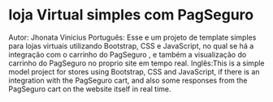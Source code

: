 # loja Virtual simples com PagSeguro 
Autor: Jhonata Vinicius 
Português: Esse e um projeto de template simples para lojas virtuais utilizando Bootstrap, CSS e JavaScript, no qual se há a integração com o carrinho do PagSeguro , e também a visualização do carrinho do PagSeguro no proprio site em tempo real.
Inglês:This is a simple model project for stores using Bootstrap, CSS and JavaScript, if there is an integration with the PagSeguro cart, and also some responses from the PagSeguro cart on the website itself in real time.
